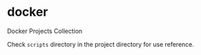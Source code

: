 docker
======

Docker Projects Collection

Check `scripts` directory in the project directory for use reference.
